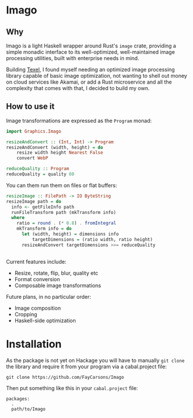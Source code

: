 # Imago

## Why

Imago is a light Haskell wrapper around Rust's `image` crate, providing a simple monadic interface to its well-optimized, well-maintained image processing utilities, built with enterprise needs in mind.

Building [Texel](https://faycarsons.xyz), I found myself needing an optimized image processing library capable of basic image optimization, not wanting to shell out money on cloud services like Akamai, or add a Rust microservice and all the complexity that comes with that, I decided to build my own. 

## How to use it

Image transformations are expressed as the `Program` monad:

```haskell
import Graphics.Imago

resizeAndConvert :: (Int, Int) -> Program
resizeAndConvert (width, height) = do 
    resize width height Nearest False
    convert WebP

reduceQuality :: Program
reduceQuality = quality 80
```

You can them run them on files or flat buffers:

```haskell
resizeImage :: FilePath -> IO ByteString
resizeImage path = do 
  info <- getFileInfo path
  runFileTransform path (mkTransform info)
  where 
    ratio = round . (* 0.8) . fromIntegral
    mkTransform info = do
      let (width, height) = dimensions info
          targetDimensions = (ratio width, ratio height)
      resizeAndConvert targetDimensions >>= reduceQuality
      
```

Current features include:

- Resize, rotate, flip, blur, quality etc
- Format conversion
- Composable image transformations

Future plans, in no particular order:

- Image composition 
- Cropping
- Haskell-side optimization

# Installation

As the package is not yet on Hackage you will have to manually `git clone` the library and require it from your program via a cabal.project file:

`git clone https://github.com/FayCarsons/Imago`

Then put something like this in your `cabal.project` file:
```
packages:
  .
  path/to/Imago
```
